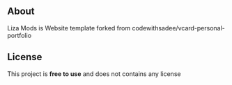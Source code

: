## About

Liza Mods is Website template forked from codewithsadee/vcard-personal-portfolio

## License

This project is **free to use** and does not contains any license
